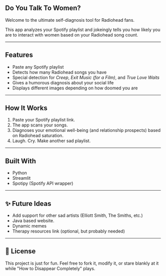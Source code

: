 ## Do You Talk To Women? 

Welcome to the ultimate self-diagnosis tool for Radiohead fans.

This app analyzes your Spotify playlist and jokeingly tells you  how likely you are to interact with women based on your Radiohead song count.


---

## Features

- Paste any Spotify playlist
- Detects how many Radiohead songs you have
- Special detection for *Creep*, *Exit Music (for a Film)*, and *True Love Waits*
- Gives a humorous diagnosis about your social life
- Displays different images depending on how doomed you are

---

## How It Works

1. Paste your Spotify playlist link.
2. The app scans your songs.
3. Diagnoses your emotional well-being (and relationship prospects) based on Radiohead saturation.
4. Laugh. Cry. Make another sad playlist.

---

## Built With

- Python
- Streamlit
- Spotipy (Spotify API wrapper)

---

## ✨ Future Ideas

- Add support for other sad artists (Elliott Smith, The Smiths, etc.)
- Java based website.
- Dynamic memes
- Therapy resources link (optional, but probably needed)

---

## 📜 License

This project is just for fun. Feel free to fork it, modify it, or stare blankly at it while "How to Disappear Completely" plays.
